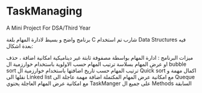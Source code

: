 # TaskManaging
A Mini Project For DSA/Third Year


برنامج واضح و بسيط لادارة المهام بلغة  C شارب تم استخدام Data Structures فيه بعدة اشكال:


ميزات البرنامج : 
ادارة المهام بواسطة مصفوفة ثابتة غير ديناميكية 
امكانية اضافة ، حذف او عرض المهام بسلاسة 
ترتيب المهام حسب الاولوية باستخدام خوارزمية ال bubble sort 
ترتيب المهام حسب تاريخ اضافتها باستخدام خوارزمية ال Quick sort 
اكمال مهمة و نقلها الى Linked list مع امكانية عرض المهام المكتملة 
اضافة مهمة عاجلة الى Queque 
مع امكانية عرض المهام العاجلة 
يحتوي TaskManger على جميع ال Methods السابقة
